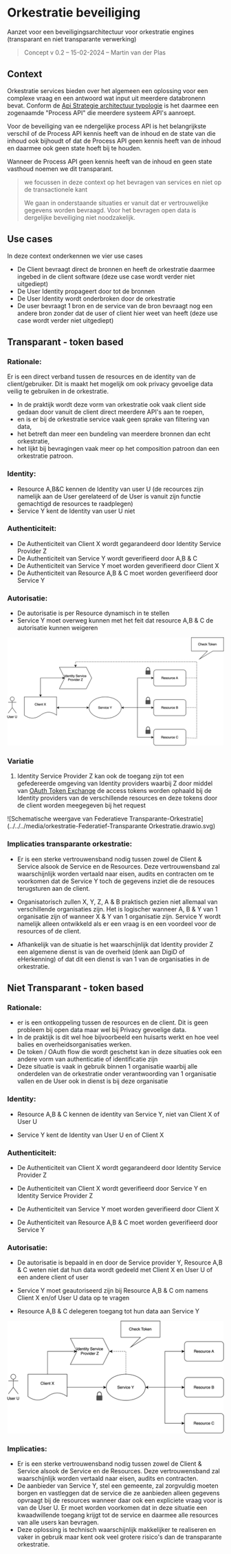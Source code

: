 # Orkestratie beveiliging

 

Aanzet voor een beveiligingsarchitectuur voor orkestratie engines (transparant en niet transparante verwerking)

> Concept v 0.2 – 15-02-2024 – Martin van der Plas

## Context

Orkestratie services bieden over het algemeen een oplossing voor een complexe vraag en een antwoord wat input uit meerdere databronenn bevat.  Conform de [Api Strategie architectuur typologie](https://docs.geostandaarden.nl/api/API-Strategie-architectuur/#systeem-proces-convenience) is het daarmee een zogenaamde "Process API" die meerdere systeem API's aanroept.

Voor de beveiliging van ee ndergelijke process API is het belangrijkste verschil of de Process API kennis heeft van de inhoud en de state van die inhoud ook bijhoudt of dat de Process API geen kennis heeft van de inhoud en daarmee ook geen state hoeft bij te houden. 

Wanneer de Process API geen kennis heeft van de inhoud en geen state vasthoud noemen we dit transparant.

> we focussen in deze context op het bevragen van services en niet op de transactionele kant 
>
> We gaan in onderstaande situaties er vanuit dat er vertrouwelijke gegevens worden bevraagd. Voor het bevragen open data is dergelijke beveiliging niet noodzakelijk.

## Use cases

In deze context onderkennen we vier use cases

-    De Client bevraagt direct de bronnen en heeft de orkestratie daarmee ingebed in de client software (deze use case wordt verder niet uitgediept)
-    De User Identity propageert door tot de bronnen
-    De User Identity wordt onderbroken door de orkestratie
-    De user bevraagt 1 bron en de service van de bron bevraagt nog een andere bron zonder dat de user of client hier weet van heeft (deze use case wordt verder niet uitgediept)



## Transparant - token based

### Rationale:

Er is een direct verband tussen de resources en de identity van de client/gebruiker. Dit is maakt het mogelijk om ook privacy gevoelige data veilig te gebruiken in de orkestratie. 
- In de praktijk wordt deze vorm van orkestratie ook vaak client side gedaan door vanuit de client direct meerdere API's aan te roepen,
- en is er bij de orkestratie service vaak geen sprake van filtering van data,
- het betreft dan meer een bundeling van meerdere bronnen dan echt orkestratie,
- het lijkt bij bevragingen vaak meer op het composition patroon dan een orkestratie patroon.


### Identity:

- Resource A,B&C kennen de Identity van user U 
  (de recources zijn namelijk aan de User gerelateerd of de User is vanuit zijn functie gemachtigd de resources te raadplegen)
- Service Y kent de Identity van user U niet

### Authenticiteit:

- De Authenticiteit van Client X wordt gegarandeerd door Identity Service Provider Z
- De Authenticiteit van Service Y wordt geverifieerd door A,B & C 
- De Authenticiteit van Service Y moet worden geverifieerd door Client X
- De Authenticiteit van Resource A,B & C moet worden geverifieerd door Service Y

### Autorisatie:

- De autorisatie is per Resource dynamisch in te stellen
- Service Y moet overweg kunnen met het feit dat resource A,B & C de autorisatie kunnen weigeren

![Schematische weergave van Transparante-Orkestratie](../../../media/orkestratie-Transparante-Orkestratie.drawio.svg)

### Variatie

1. Identity Service Provider Z kan ook de toegang zijn tot een gefedereerde omgeving van Identity providers waarbij Z door middel van  [OAuth Token Exchange](https://datatracker.ietf.org/doc/html/rfc8693) de access tokens worden ophaald bij de Identity providers van de verschillende resources en deze tokens door de client worden meegegeven bij het request

![Schematische weergave van Federatieve Transparante-Orkestratie](../../../media/orkestratie-Federatief-Transparante Orkestratie.drawio.svg)

### Implicaties transparante orkestratie:

- Er is een sterke vertrouwensband nodig tussen zowel de Client & Service alsook de Service en de Resources. Deze vertrouwensband zal waarschijnlijk worden vertaald naar eisen, audits en contracten om te voorkomen dat de Service Y toch de gegevens inziet die de resouces terugsturen aan de client.

- Organisatorisch zullen X, Y, Z, A & B praktisch gezien niet allemaal van verschillende organisaties zijn. Het is logischer wanneer A, B & Y van 1 organisatie zijn of wanneer X & Y van 1 organisatie zijn. Service Y wordt namelijk alleen ontwikkeld als er een vraag is en een voordeel voor de resources of de client.

- Afhankelijk van de situatie is het waarschijnlijk dat Identity provider Z een algemene dienst is van de overheid (denk aan DigiD of eHerkenning) of dat dit een dienst is van 1 van de organisaties in de orkestratie.

 

## Niet Transparant - token based

### Rationale:

- er is een ontkoppeling tussen de resources en de client. Dit is geen probleem bij open data maar wel bij Privacy gevoelige data. 
- In de praktijk is dit wel hoe bijvoorbeeld een huisarts werkt en hoe veel balies en overheidsorganisaties werken.
- De token / OAuth flow die wordt geschetst kan in deze situaties ook een andere vorm van authenticatie of identificatie zijn 
- Deze situatie is vaak in gebruik binnen 1 organisatie waarbij alle onderdelen van de orkestratie onder verantwoording van 1 organisatie vallen en de User ook in dienst is bij deze organisatie

 

### Identity:

- Resource A,B & C kennen de identity van Service Y, niet van Client X of User U

- Service Y kent de Identity van User U en of Client X

 

### Authenticiteit:

- De Authenticiteit van Client X wordt gegarandeerd door Identity Service Provider Z

- De Authenticiteit van Client X wordt geverifieerd door Service Y en Identity Service Provider Z

- De Authenticiteit van Service Y moet worden geverifieerd door Client X

- De Authenticiteit van Resource A,B & C moet worden geverifieerd door Service Y

 

### Autorisatie:

- De autorisatie is bepaald in en door de Service provider Y, Resource A,B & C weten niet dat hun data wordt gedeeld met Client X en User U of een andere client of user

- Service Y moet geautoriseerd zijn bij Resource A,B & C om namens Client X en/of User U data op te vragen

- Resource A,B & C delegeren toegang tot hun data aan Service Y 

![Schematische weergave van Niet Transparante-Orkestratie](../../../media/orkestratie-Niet-transparante-Orkestratie.drawio.svg)

### Implicaties:

- Er is een sterke vertrouwensband nodig tussen zowel de Client & Service alsook de Service en de Resources. Deze vertrouwensband zal waarschijnlijk worden vertaald naar eisen, audits en contracten.
- De aanbieder van Service Y, stel een gemeente, zal zorgvuldig moeten borgen en vastleggen dat de service die ze aanbieden alleen gegevens opvraagt bij de resources wanneer daar ook een expliciete vraag voor is van de User U. Er moet worden voorkomen dat in deze situatie een kwaadwillende toegang krijgt tot de service en daarmee alle resources van alle users kan bevragen.
- Deze oplossing is technisch waarschijnlijk makkelijker te realiseren en vaker in gebruik maar kent ook veel grotere risico's dan de transparante orkestratie.

 
